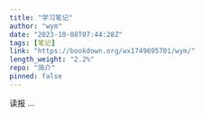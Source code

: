 ```yaml
---
title: "学习笔记"
author: "wym"
date: "2023-10-08T07:44:28Z"
tags: [笔记]
link: "https://bookdown.org/wx1749695701/wym/"
length_weight: "2.2%"
repo: "简介"
pinned: false
---
```


读报 ...
